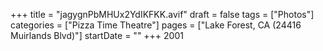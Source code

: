 +++
title = "jagygnPbMHUx2YdIKFKK.avif"
draft = false
tags = ["Photos"]
categories = ["Pizza Time Theatre"]
pages = ["Lake Forest, CA (24416 Muirlands Blvd)"]
startDate = ""
+++
2001
